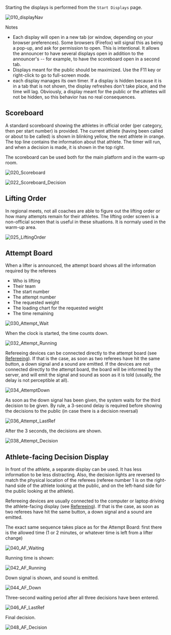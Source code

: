 Starting the displays is performed from the `Start Displays`  page.  

![010_displayNav](img/Displays/010_displayNav.png)

Notes 

- Each display will open in a new tab (or window, depending on your browser preferences).  Some browsers (Firefox) will signal this as being a pop-up, and ask for permission to open. This is intentional.  It allows the announcer to have several displays open in addition to the announcer's  -- for example, to have the scoreboard open in a second tab.
- Displays meant for the public should be maximized.  Use the F11 key or right-click to go to full-screen mode.
- each display manages its own timer. If a display is hidden because it is in a tab that is not shown, the display refreshes don't take place, and the time will lag.  Obviously, a display meant for the public or the athletes will not be hidden, so this behavior has no real consequences.

## Scoreboard

A standard scoreboard showing the athletes in official order (per category, then per start number) is provided.  The current athlete (having been called or about to be called) is shown in blinking yellow, the next athlete in orange.  The top line contains the information about that athlete.  The timer will run, and when a decision is made, it is shown in the top right.

The scoreboard can be used both for the main platform and in the warm-up room.

![020_Scoreboard](img/Displays/020_Scoreboard.png)

![022_Scoreboard_Decision](img/Displays/022_Scoreboard_Decision.png)

## Lifting Order

In regional meets, not all coaches are able to figure out the lifting order or how many attempts remain for their athletes.  The lifting order screen is a non-official screen that is useful in these situations.  It is normaly used in the warm-up area.

![025_LiftingOrder](img/Displays/025_LiftingOrder.png)

## Attempt Board

When a lifter is announced, the attempt board shows all the information required by the referees

- Who is lifting
- Their team
- The start number
- The attempt number
- The requested weight
- The loading chart for the requested weight
- The time remaining

![030_Attempt_Wait](img/Displays/030_Attempt_Wait.png)

When the clock is started, the time counts down.

![032_Attempt_Running](img/Displays/032_Attempt_Running.png)

Refereeing devices can be connected directly to the attempt board (see [Refereeing](Refereeing)).  If that is the case, as soon as two referees have hit the same button, a down signal and a sound are emitted.  If the devices are not connected directly to the attempt board, the board will be informed by the server, and will emit the signal and sound as soon as it is told (usually, the delay is not perceptible at all).

![034_AttemptDown](img/Displays/034_AttemptDown.png)

As soon as the down signal has been given, the system waits for the third decision to be given.  By rule, a 3-second delay is required before showing the decisions to the public (in case there is a decision reversal)

![036_Attempt_LastRef](img/Displays/036_Attempt_LastRef.png)

After the 3 seconds, the decisions are shown.

![038_Attempt_Decision](img/Displays/038_Attempt_Decision.png)

## Athlete-facing Decision Display

In front of the athlete, a separate display can be used.  It has less information to be less distracting.  Also, the decision lights are reversed to match the physical location of the referees (referee number 1 is on the right-hand side of the athlete looking at the public, and on the left-hand side for the public looking at the athlete).

Refereeing devices are usually connected to the computer or laptop driving the athlete-facing display (see [Refereeing](Refereeing)).  If that is the case, as soon as two referees have hit the same button, a down signal and a sound are emitted. 

The exact same sequence takes place as for the Attempt Board: first there is the allowed time (1 or 2 minutes, or whatever time is left from a lifter change)

![040_AF_Waiting](img/Displays/040_AF_Waiting.png)

Running time is shown:

![042_AF_Running](img/Displays/042_AF_Running.png)

Down signal is shown, and sound is emitted.

![044_AF_Down](img/Displays/044_AF_Down.png)

Three-second waiting period after all three decisions have been entered.

![046_AF_LastRef](img/Displays/046_AF_LastRef.png)

Final decision.

![048_AF_Decision](img/Displays/048_AF_Decision.png)